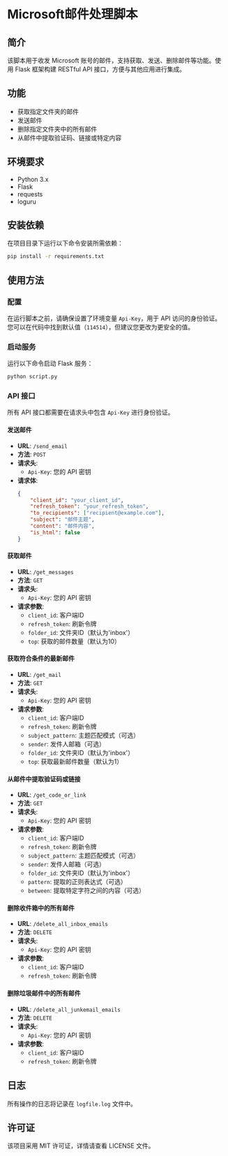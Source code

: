 # Microsoft邮件处理脚本

## 简介
该脚本用于收发 Microsoft 账号的邮件，支持获取、发送、删除邮件等功能。使用 Flask 框架构建 RESTful API 接口，方便与其他应用进行集成。

## 功能
- 获取指定文件夹的邮件
- 发送邮件
- 删除指定文件夹中的所有邮件
- 从邮件中提取验证码、链接或特定内容

## 环境要求
- Python 3.x
- Flask
- requests
- loguru

## 安装依赖
在项目目录下运行以下命令安装所需依赖：
```bash
pip install -r requirements.txt
```

## 使用方法

### 配置
在运行脚本之前，请确保设置了环境变量 `Api-Key`，用于 API 访问的身份验证。您可以在代码中找到默认值（`114514`），但建议您更改为更安全的值。

### 启动服务
运行以下命令启动 Flask 服务：
```bash
python script.py
```

### API 接口

所有 API 接口都需要在请求头中包含 `Api-Key` 进行身份验证。

#### 发送邮件
- **URL**: `/send_email`
- **方法**: `POST`
- **请求头**:
  - `Api-Key`: 您的 API 密钥
- **请求体**:
  ```json
  {
      "client_id": "your_client_id",
      "refresh_token": "your_refresh_token",
      "to_recipients": ["recipient@example.com"],
      "subject": "邮件主题",
      "content": "邮件内容",
      "is_html": false
  }
  ```

#### 获取邮件
- **URL**: `/get_messages`
- **方法**: `GET`
- **请求头**:
  - `Api-Key`: 您的 API 密钥
- **请求参数**:
  - `client_id`: 客户端ID
  - `refresh_token`: 刷新令牌
  - `folder_id`: 文件夹ID（默认为'inbox'）
  - `top`: 获取的邮件数量（默认为10）

#### 获取符合条件的最新邮件
- **URL**: `/get_mail`
- **方法**: `GET`
- **请求头**:
  - `Api-Key`: 您的 API 密钥
- **请求参数**:
  - `client_id`: 客户端ID
  - `refresh_token`: 刷新令牌
  - `subject_pattern`: 主题匹配模式（可选）
  - `sender`: 发件人邮箱（可选）
  - `folder_id`: 文件夹ID（默认为'inbox'）
  - `top`: 获取最新邮件数量（默认为1）

#### 从邮件中提取验证码或链接
- **URL**: `/get_code_or_link`
- **方法**: `GET`
- **请求头**:
  - `Api-Key`: 您的 API 密钥
- **请求参数**:
  - `client_id`: 客户端ID
  - `refresh_token`: 刷新令牌
  - `subject_pattern`: 主题匹配模式（可选）
  - `sender`: 发件人邮箱（可选）
  - `folder_id`: 文件夹ID（默认为'inbox'）
  - `pattern`: 提取的正则表达式（可选）
  - `between`: 提取特定字符之间的内容（可选）

#### 删除收件箱中的所有邮件
- **URL**: `/delete_all_inbox_emails`
- **方法**: `DELETE`
- **请求头**:
  - `Api-Key`: 您的 API 密钥
- **请求参数**:
  - `client_id`: 客户端ID
  - `refresh_token`: 刷新令牌

#### 删除垃圾邮件中的所有邮件
- **URL**: `/delete_all_junkemail_emails`
- **方法**: `DELETE`
- **请求头**:
  - `Api-Key`: 您的 API 密钥
- **请求参数**:
  - `client_id`: 客户端ID
  - `refresh_token`: 刷新令牌

## 日志
所有操作的日志将记录在 `logfile.log` 文件中。

## 许可证
该项目采用 MIT 许可证，详情请查看 LICENSE 文件。
